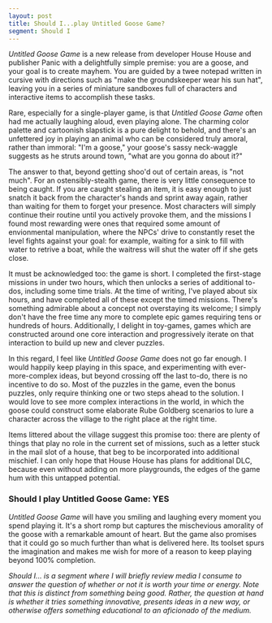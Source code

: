 ```yaml
---
layout: post
title: Should I...play Untitled Goose Game?
segment: Should I
---
```


_Untitled Goose Game_ is a new release from developer House House and publisher Panic with a delightfully simple premise: you are a goose, and your goal is to create mayhem. You are guided by a twee notepad written in cursive with directions such as "make the groundskeeper wear his sun hat", leaving you in a series of miniature sandboxes full of characters and interactive items to accomplish these tasks.

Rare, especially for a single-player game, is that _Untitled Goose Game_ often had me actually laughing aloud, even playing alone. The charming color palette and cartoonish slapstick is a pure delight to behold, and there's an unfettered joy in playing an animal who can be considered truly amoral, rather than immoral: "I'm a goose," your goose's sassy neck-waggle suggests as he struts around town, "what are you gonna do about it?"

The answer to that, beyond getting shoo'd out of certain areas, is "not much". For an ostensibly-stealth game, there is very little consequence to being caught. If you are caught stealing an item, it is easy enough to just snatch it back from the character's hands and sprint away again, rather than waiting for them to forget your presence. Most characters will simply continue their routine until you actively provoke them, and the missions I found most rewarding were ones that required some amount of envionmental manipulation, where the NPCs' drive to constantly reset the level fights against your goal: for example, waiting for a sink to fill with water to retrive a boat, while the waitress will shut the water off if she gets close.

It must be acknowledged too: the game is short. I completed the first-stage missions in under two hours, which then unlocks a series of additional to-dos, including some time trials. At the time of writing, I've played about six hours, and have completed all of these except the timed missions. There's something admirable about a concept not overstaying its welcome; I simply don't have the free time any more to complete epic games requiring tens or hundreds of hours. Additionally, I delight in toy-games, games which are constructed around one core interaction and progressively iterate on that interaction to build up new and clever puzzles. 

In this regard, I feel like _Untitled Goose Game_ does not go far enough. I would happily keep playing in this space, and experimenting with ever-more-complex ideas, but beyond crossing off the last to-do, there is no incentive to do so. Most of the puzzles in the game, even the bonus puzzles, only require thinking one or two steps ahead to the solution. I would love to see more complex interactions in the world, in which the goose could construct some elaborate Rube Goldberg scenarios to lure a character across the village to the right place at the right time.

Items littered about the village suggest this promise too: there are plenty of things that play no role in the current set of missions, such as a letter stuck in the mail slot of a house, that beg to be incorporated into additional mischief. I can only hope that House House has plans for additional DLC, because even without adding on more playgrounds, the edges of the game hum with this untapped potential.

### Should I play Untitled Goose Game: YES

_Untitled Goose Game_ will have you smiling and laughing every moment you spend playing it. It's a short romp but captures the mischevious amorality of the goose with a remarkable amount of heart. But the game also promises that it could go so much further than what is delivered here. Its toolset spurs the imagination and makes me wish for more of a reason to keep playing beyond 100% completion.

_Should I... is a segment where I will briefly review media I consume to answer the question of whether or not it is worth your time or energy. Note that this is distinct from something being good. Rather, the question at hand is whether it tries something innovative, presents ideas in a new way, or otherwise offers something educational to an aficionado of the medium._